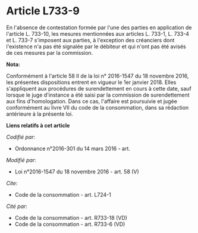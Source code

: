 # Article L733-9

En l'absence de contestation formée par l'une des parties en application de l'article L. 733-10, les mesures mentionnées aux
articles L. 733-1, L. 733-4 et L. 733-7 s'imposent aux parties, à l'exception des créanciers dont l'existence n'a pas été
signalée par le débiteur et qui n'ont pas été avisés de ces mesures par la commission.

**Nota:**

Conformément à l'article 58 II de la loi n° 2016-1547 du 18 novembre 2016, les présentes dispositions entrent en vigueur le
1er janvier 2018. Elles s'appliquent aux procédures de surendettement en cours à cette date, sauf lorsque le juge d'instance
a été saisi par la commission de surendettement aux fins d'homologation. Dans ce cas, l'affaire est poursuivie et jugée
conformément au livre VII du code de la consommation, dans sa rédaction antérieure à la présente loi.

**Liens relatifs à cet article**

_Codifié par_:

  - Ordonnance n°2016-301 du 14 mars 2016 - art.

_Modifié par_:

  - Loi n°2016-1547 du 18 novembre 2016 - art. 58 (V)

_Cite_:

  - Code de la consommation - art. L724-1

_Cité par_:

  - Code de la consommation - art. R733-18 (VD)
  - Code de la consommation - art. R733-6 (VD)
